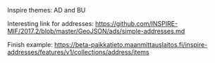 Inspire themes: AD and BU

Interesting link for addresses: https://github.com/INSPIRE-MIF/2017.2/blob/master/GeoJSON/ads/simple-addresses.md

Finish example: https://beta-paikkatieto.maanmittauslaitos.fi/inspire-addresses/features/v1/collections/address/items
